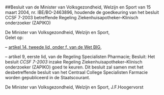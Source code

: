 <meta http-equiv='Content-Type' content='text/html; charset=utf-8' />

##Besluit van de Minister van Volksgezondheid, Welzijn en Sport van 15 maart 2004, nr. IBE/BO-2463896, houdende de goedkeuring van het besluit CCSF 7-2003 betreffende Regeling Ziekenhuisapotheker–Klinisch onderzoeker (ZAPIKO)

De Minister van Volksgezondheid, Welzijn en Sport,  
Gelet op:

– [artikel 14, tweede lid, onder f, van de Wet BIG](../../../../../../wet/wet/op/de/beroepen/in/de/individuele/gezondheidszorg/BWBR0006251/README.md),

– artikel 9, eerste lid, van de Regeling Specialisten Pharmacie;
Besluit:     Het besluit *CCSF 7-2003* inzake Regeling Ziekenhuisapotheker–Klinisch onderzoeker (ZAPIKO) goed te keuren.     Dit besluit zal samen met het desbetreffende besluit van het Centraal College Specialisten Farmacie worden gepubliceerd in de Staatscourant.   

De 
Minister van Volksgezondheid, Welzijn en Sport, 
J.F.Hoogervorst    
